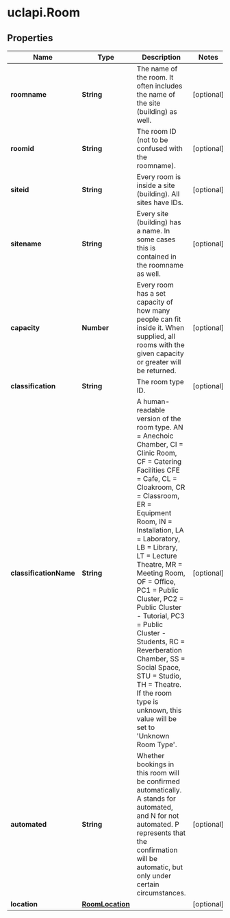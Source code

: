 # uclapi.Room

## Properties

Name | Type | Description | Notes
------------ | ------------- | ------------- | -------------
**roomname** | **String** | The name of the room. It often includes the name of the site (building) as well. | [optional] 
**roomid** | **String** | The room ID (not to be confused with the roomname). | [optional] 
**siteid** | **String** | Every room is inside a site (building). All sites have IDs. | [optional] 
**sitename** | **String** | Every site (building) has a name. In some cases this is contained in the roomname as well. | [optional] 
**capacity** | **Number** | Every room has a set capacity of how many people can fit inside it. When supplied, all rooms with the given capacity or greater will be returned. | [optional] 
**classification** | **String** | The room type ID. | [optional] 
**classificationName** | **String** | A human-readable version of the room type. AN &#x3D; Anechoic Chamber, CI &#x3D; Clinic Room, CF &#x3D; Catering Facilities CFE &#x3D; Cafe, CL &#x3D; Cloakroom, CR &#x3D; Classroom, ER &#x3D; Equipment Room, IN &#x3D; Installation, LA &#x3D; Laboratory, LB &#x3D; Library, LT &#x3D; Lecture Theatre, MR &#x3D; Meeting Room, OF &#x3D; Office, PC1 &#x3D; Public Cluster, PC2 &#x3D; Public Cluster - Tutorial, PC3 &#x3D; Public Cluster - Students, RC &#x3D; Reverberation Chamber, SS &#x3D; Social Space, STU &#x3D; Studio, TH &#x3D; Theatre. If the room type is unknown, this value will be set to &#39;Unknown Room Type&#39;. | [optional] 
**automated** | **String** | Whether bookings in this room will be confirmed automatically. A stands for automated, and N for not automated. P represents that the confirmation will be automatic, but only under certain circumstances. | [optional] 
**location** | [**RoomLocation**](RoomLocation.md) |  | [optional] 


